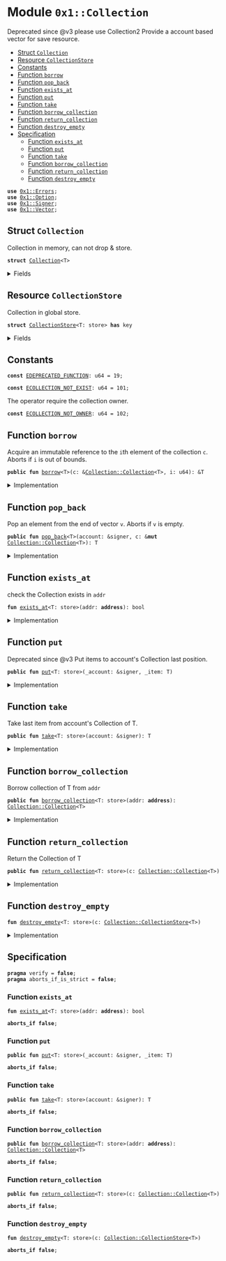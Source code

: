 
<a name="0x1_Collection"></a>

# Module `0x1::Collection`

Deprecated since @v3 please use Collection2
Provide a account based vector for save resource.


-  [Struct `Collection`](#0x1_Collection_Collection)
-  [Resource `CollectionStore`](#0x1_Collection_CollectionStore)
-  [Constants](#@Constants_0)
-  [Function `borrow`](#0x1_Collection_borrow)
-  [Function `pop_back`](#0x1_Collection_pop_back)
-  [Function `exists_at`](#0x1_Collection_exists_at)
-  [Function `put`](#0x1_Collection_put)
-  [Function `take`](#0x1_Collection_take)
-  [Function `borrow_collection`](#0x1_Collection_borrow_collection)
-  [Function `return_collection`](#0x1_Collection_return_collection)
-  [Function `destroy_empty`](#0x1_Collection_destroy_empty)
-  [Specification](#@Specification_1)
    -  [Function `exists_at`](#@Specification_1_exists_at)
    -  [Function `put`](#@Specification_1_put)
    -  [Function `take`](#@Specification_1_take)
    -  [Function `borrow_collection`](#@Specification_1_borrow_collection)
    -  [Function `return_collection`](#@Specification_1_return_collection)
    -  [Function `destroy_empty`](#@Specification_1_destroy_empty)


<pre><code><b>use</b> <a href="Errors.md#0x1_Errors">0x1::Errors</a>;
<b>use</b> <a href="Option.md#0x1_Option">0x1::Option</a>;
<b>use</b> <a href="Signer.md#0x1_Signer">0x1::Signer</a>;
<b>use</b> <a href="Vector.md#0x1_Vector">0x1::Vector</a>;
</code></pre>



<a name="0x1_Collection_Collection"></a>

## Struct `Collection`

Collection in memory, can not drop & store.


<pre><code><b>struct</b> <a href="Collection.md#0x1_Collection">Collection</a>&lt;T&gt;
</code></pre>



<details>
<summary>Fields</summary>


<dl>
<dt>
<code>items: vector&lt;T&gt;</code>
</dt>
<dd>

</dd>
<dt>
<code>owner: <b>address</b></code>
</dt>
<dd>
 the owner of Collection.
</dd>
</dl>


</details>

<a name="0x1_Collection_CollectionStore"></a>

## Resource `CollectionStore`

Collection in global store.


<pre><code><b>struct</b> <a href="Collection.md#0x1_Collection_CollectionStore">CollectionStore</a>&lt;T: store&gt; <b>has</b> key
</code></pre>



<details>
<summary>Fields</summary>


<dl>
<dt>
<code>items: <a href="Option.md#0x1_Option_Option">Option::Option</a>&lt;vector&lt;T&gt;&gt;</code>
</dt>
<dd>
 items in the CollectionStore.
 use Option at  here is for temporary take away from store to construct Collection.
</dd>
</dl>


</details>

<a name="@Constants_0"></a>

## Constants


<a name="0x1_Collection_EDEPRECATED_FUNCTION"></a>



<pre><code><b>const</b> <a href="Collection.md#0x1_Collection_EDEPRECATED_FUNCTION">EDEPRECATED_FUNCTION</a>: u64 = 19;
</code></pre>



<a name="0x1_Collection_ECOLLECTION_NOT_EXIST"></a>



<pre><code><b>const</b> <a href="Collection.md#0x1_Collection_ECOLLECTION_NOT_EXIST">ECOLLECTION_NOT_EXIST</a>: u64 = 101;
</code></pre>



<a name="0x1_Collection_ECOLLECTION_NOT_OWNER"></a>

The operator require the collection owner.


<pre><code><b>const</b> <a href="Collection.md#0x1_Collection_ECOLLECTION_NOT_OWNER">ECOLLECTION_NOT_OWNER</a>: u64 = 102;
</code></pre>



<a name="0x1_Collection_borrow"></a>

## Function `borrow`

Acquire an immutable reference to the <code>i</code>th element of the collection <code>c</code>.
Aborts if <code>i</code> is out of bounds.


<pre><code><b>public</b> <b>fun</b> <a href="Collection.md#0x1_Collection_borrow">borrow</a>&lt;T&gt;(c: &<a href="Collection.md#0x1_Collection_Collection">Collection::Collection</a>&lt;T&gt;, i: u64): &T
</code></pre>



<details>
<summary>Implementation</summary>


<pre><code><b>public</b> <b>fun</b> <a href="Collection.md#0x1_Collection_borrow">borrow</a>&lt;T&gt;(c: &<a href="Collection.md#0x1_Collection">Collection</a>&lt;T&gt;, i: u64): &T{
    <a href="Vector.md#0x1_Vector_borrow">Vector::borrow</a>(&c.items, i)
}
</code></pre>



</details>

<a name="0x1_Collection_pop_back"></a>

## Function `pop_back`

Pop an element from the end of vector <code>v</code>.
Aborts if <code>v</code> is empty.


<pre><code><b>public</b> <b>fun</b> <a href="Collection.md#0x1_Collection_pop_back">pop_back</a>&lt;T&gt;(account: &signer, c: &<b>mut</b> <a href="Collection.md#0x1_Collection_Collection">Collection::Collection</a>&lt;T&gt;): T
</code></pre>



<details>
<summary>Implementation</summary>


<pre><code><b>public</b> <b>fun</b> <a href="Collection.md#0x1_Collection_pop_back">pop_back</a>&lt;T&gt;(account: &signer, c: &<b>mut</b> <a href="Collection.md#0x1_Collection">Collection</a>&lt;T&gt;): T {
    <b>assert</b>!(<a href="Signer.md#0x1_Signer_address_of">Signer::address_of</a>(account) == c.owner, <a href="Errors.md#0x1_Errors_requires_address">Errors::requires_address</a>(<a href="Collection.md#0x1_Collection_ECOLLECTION_NOT_OWNER">ECOLLECTION_NOT_OWNER</a>));
    <a href="Vector.md#0x1_Vector_pop_back">Vector::pop_back</a>&lt;T&gt;(&<b>mut</b> c.items)
}
</code></pre>



</details>

<a name="0x1_Collection_exists_at"></a>

## Function `exists_at`

check the Collection exists in <code>addr</code>


<pre><code><b>fun</b> <a href="Collection.md#0x1_Collection_exists_at">exists_at</a>&lt;T: store&gt;(addr: <b>address</b>): bool
</code></pre>



<details>
<summary>Implementation</summary>


<pre><code><b>fun</b> <a href="Collection.md#0x1_Collection_exists_at">exists_at</a>&lt;T: store&gt;(addr: <b>address</b>): bool{
    <b>exists</b>&lt;<a href="Collection.md#0x1_Collection_CollectionStore">CollectionStore</a>&lt;T&gt;&gt;(addr)
}
</code></pre>



</details>

<a name="0x1_Collection_put"></a>

## Function `put`

Deprecated since @v3
Put items to account's Collection last position.


<pre><code><b>public</b> <b>fun</b> <a href="Collection.md#0x1_Collection_put">put</a>&lt;T: store&gt;(_account: &signer, _item: T)
</code></pre>



<details>
<summary>Implementation</summary>


<pre><code><b>public</b> <b>fun</b> <a href="Collection.md#0x1_Collection_put">put</a>&lt;T: store&gt;(_account: &signer, _item: T) {
    <b>abort</b> <a href="Errors.md#0x1_Errors_deprecated">Errors::deprecated</a>(<a href="Collection.md#0x1_Collection_EDEPRECATED_FUNCTION">EDEPRECATED_FUNCTION</a>)
}
</code></pre>



</details>

<a name="0x1_Collection_take"></a>

## Function `take`

Take last item from account's Collection of T.


<pre><code><b>public</b> <b>fun</b> <a href="Collection.md#0x1_Collection_take">take</a>&lt;T: store&gt;(account: &signer): T
</code></pre>



<details>
<summary>Implementation</summary>


<pre><code><b>public</b> <b>fun</b> <a href="Collection.md#0x1_Collection_take">take</a>&lt;T: store&gt;(account: &signer): T <b>acquires</b> <a href="Collection.md#0x1_Collection_CollectionStore">CollectionStore</a>{
    <b>let</b> addr = <a href="Signer.md#0x1_Signer_address_of">Signer::address_of</a>(account);
    <b>let</b> c = <a href="Collection.md#0x1_Collection_borrow_collection">borrow_collection</a>&lt;T&gt;(addr);
    <b>let</b> item = <a href="Collection.md#0x1_Collection_pop_back">pop_back</a>(account, &<b>mut</b> c);
    <a href="Collection.md#0x1_Collection_return_collection">return_collection</a>(c);
    item
}
</code></pre>



</details>

<a name="0x1_Collection_borrow_collection"></a>

## Function `borrow_collection`

Borrow collection of T from <code>addr</code>


<pre><code><b>public</b> <b>fun</b> <a href="Collection.md#0x1_Collection_borrow_collection">borrow_collection</a>&lt;T: store&gt;(addr: <b>address</b>): <a href="Collection.md#0x1_Collection_Collection">Collection::Collection</a>&lt;T&gt;
</code></pre>



<details>
<summary>Implementation</summary>


<pre><code><b>public</b> <b>fun</b> <a href="Collection.md#0x1_Collection_borrow_collection">borrow_collection</a>&lt;T: store&gt;(addr: <b>address</b>): <a href="Collection.md#0x1_Collection">Collection</a>&lt;T&gt; <b>acquires</b> <a href="Collection.md#0x1_Collection_CollectionStore">CollectionStore</a>{
    <b>assert</b>!(<a href="Collection.md#0x1_Collection_exists_at">exists_at</a>&lt;T&gt;(addr), <a href="Errors.md#0x1_Errors_invalid_state">Errors::invalid_state</a>(<a href="Collection.md#0x1_Collection_ECOLLECTION_NOT_EXIST">ECOLLECTION_NOT_EXIST</a>));
    <b>let</b> c = <b>borrow_global_mut</b>&lt;<a href="Collection.md#0x1_Collection_CollectionStore">CollectionStore</a>&lt;T&gt;&gt;(addr);
    <b>let</b> items = <a href="Option.md#0x1_Option_extract">Option::extract</a>(&<b>mut</b> c.items);
    <a href="Collection.md#0x1_Collection">Collection</a>{
        items,
        owner: addr
    }
}
</code></pre>



</details>

<a name="0x1_Collection_return_collection"></a>

## Function `return_collection`

Return the Collection of T


<pre><code><b>public</b> <b>fun</b> <a href="Collection.md#0x1_Collection_return_collection">return_collection</a>&lt;T: store&gt;(c: <a href="Collection.md#0x1_Collection_Collection">Collection::Collection</a>&lt;T&gt;)
</code></pre>



<details>
<summary>Implementation</summary>


<pre><code><b>public</b> <b>fun</b> <a href="Collection.md#0x1_Collection_return_collection">return_collection</a>&lt;T: store&gt;(c: <a href="Collection.md#0x1_Collection">Collection</a>&lt;T&gt;) <b>acquires</b> <a href="Collection.md#0x1_Collection_CollectionStore">CollectionStore</a>{
    <b>let</b> <a href="Collection.md#0x1_Collection">Collection</a>{ items, owner } = c;
    <b>if</b> (<a href="Vector.md#0x1_Vector_is_empty">Vector::is_empty</a>(&items)) {
        <b>let</b> c = <b>move_from</b>&lt;<a href="Collection.md#0x1_Collection_CollectionStore">CollectionStore</a>&lt;T&gt;&gt;(owner);
        <a href="Collection.md#0x1_Collection_destroy_empty">destroy_empty</a>(c);
        <a href="Vector.md#0x1_Vector_destroy_empty">Vector::destroy_empty</a>(items);
    }<b>else</b>{
        <b>let</b> c = <b>borrow_global_mut</b>&lt;<a href="Collection.md#0x1_Collection_CollectionStore">CollectionStore</a>&lt;T&gt;&gt;(owner);
        <a href="Option.md#0x1_Option_fill">Option::fill</a>(&<b>mut</b> c.items, items);
    }
}
</code></pre>



</details>

<a name="0x1_Collection_destroy_empty"></a>

## Function `destroy_empty`



<pre><code><b>fun</b> <a href="Collection.md#0x1_Collection_destroy_empty">destroy_empty</a>&lt;T: store&gt;(c: <a href="Collection.md#0x1_Collection_CollectionStore">Collection::CollectionStore</a>&lt;T&gt;)
</code></pre>



<details>
<summary>Implementation</summary>


<pre><code><b>fun</b> <a href="Collection.md#0x1_Collection_destroy_empty">destroy_empty</a>&lt;T: store&gt;(c: <a href="Collection.md#0x1_Collection_CollectionStore">CollectionStore</a>&lt;T&gt;){
    <b>let</b> <a href="Collection.md#0x1_Collection_CollectionStore">CollectionStore</a>{ items } = c;
    <a href="Option.md#0x1_Option_destroy_none">Option::destroy_none</a>(items);
}
</code></pre>



</details>

<a name="@Specification_1"></a>

## Specification



<pre><code><b>pragma</b> verify = <b>false</b>;
<b>pragma</b> aborts_if_is_strict = <b>false</b>;
</code></pre>



<a name="@Specification_1_exists_at"></a>

### Function `exists_at`


<pre><code><b>fun</b> <a href="Collection.md#0x1_Collection_exists_at">exists_at</a>&lt;T: store&gt;(addr: <b>address</b>): bool
</code></pre>




<pre><code><b>aborts_if</b> <b>false</b>;
</code></pre>



<a name="@Specification_1_put"></a>

### Function `put`


<pre><code><b>public</b> <b>fun</b> <a href="Collection.md#0x1_Collection_put">put</a>&lt;T: store&gt;(_account: &signer, _item: T)
</code></pre>




<pre><code><b>aborts_if</b> <b>false</b>;
</code></pre>



<a name="@Specification_1_take"></a>

### Function `take`


<pre><code><b>public</b> <b>fun</b> <a href="Collection.md#0x1_Collection_take">take</a>&lt;T: store&gt;(account: &signer): T
</code></pre>




<pre><code><b>aborts_if</b> <b>false</b>;
</code></pre>



<a name="@Specification_1_borrow_collection"></a>

### Function `borrow_collection`


<pre><code><b>public</b> <b>fun</b> <a href="Collection.md#0x1_Collection_borrow_collection">borrow_collection</a>&lt;T: store&gt;(addr: <b>address</b>): <a href="Collection.md#0x1_Collection_Collection">Collection::Collection</a>&lt;T&gt;
</code></pre>




<pre><code><b>aborts_if</b> <b>false</b>;
</code></pre>



<a name="@Specification_1_return_collection"></a>

### Function `return_collection`


<pre><code><b>public</b> <b>fun</b> <a href="Collection.md#0x1_Collection_return_collection">return_collection</a>&lt;T: store&gt;(c: <a href="Collection.md#0x1_Collection_Collection">Collection::Collection</a>&lt;T&gt;)
</code></pre>




<pre><code><b>aborts_if</b> <b>false</b>;
</code></pre>



<a name="@Specification_1_destroy_empty"></a>

### Function `destroy_empty`


<pre><code><b>fun</b> <a href="Collection.md#0x1_Collection_destroy_empty">destroy_empty</a>&lt;T: store&gt;(c: <a href="Collection.md#0x1_Collection_CollectionStore">Collection::CollectionStore</a>&lt;T&gt;)
</code></pre>




<pre><code><b>aborts_if</b> <b>false</b>;
</code></pre>

